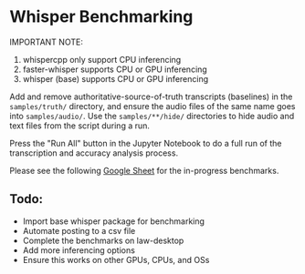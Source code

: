 # Whisper Benchmarking

IMPORTANT NOTE:
1. whispercpp only support CPU inferencing
2. faster-whisper supports CPU or GPU inferencing
3. whisper (base) supports CPU or GPU inferencing

Add and remove authoritative-source-of-truth transcripts (baselines) in the `samples/truth/` directory, and ensure the audio files of the same name goes into `samples/audio/`. Use the `samples/**/hide/` directories to hide audio and text files from the script during a run.

Press the "Run All" button in the Jupyter Notebook to do a full run of the transcription and accuracy analysis process.

Please see the following [Google Sheet](https://docs.google.com/spreadsheets/d/1waInbma8AZGSw99mrOVGwpe1hyKE_xTeL_PRzQHRo2s/edit?usp=sharing) for the in-progress benchmarks.

## Todo:
- Import base whisper package for benchmarking
- Automate posting to a csv file
- Complete the benchmarks on law-desktop
- Add more inferencing options
- Ensure this works on other GPUs, CPUs, and OSs
